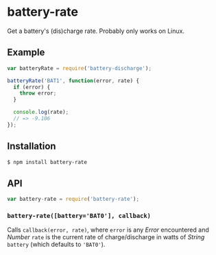 # battery-rate

Get a battery's (dis)charge rate. Probably only works on Linux.

## Example

``` javascript
var batteryRate = require('battery-discharge');

batteryRate('BAT1', function(error, rate) {
  if (error) {
    throw error;
  }

  console.log(rate);
  // => -9.106
});
```

## Installation

``` bash
$ npm install battery-rate
```

## API

``` javascript
var battery-rate = require('battery-rate');
```

### `battery-rate([battery='BAT0'], callback)`

Calls `callback(error, rate)`, where `error` is any _Error_ encountered and
_Number_ `rate` is the current rate of charge/discharge in watts of _String_
`battery` (which defaults to `'BAT0'`).